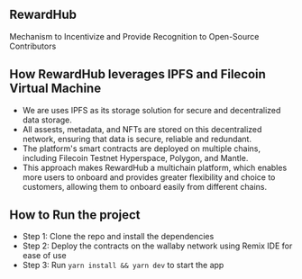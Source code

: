 ## RewardHub

Mechanism to Incentivize and Provide Recognition to Open-Source Contributors

## How RewardHub leverages IPFS and Filecoin Virtual Machine

- We are uses IPFS as its storage solution for secure and decentralized data storage.
- All assests, metadata, and NFTs are stored on this decentralized network, ensuring that data is secure, reliable and redundant.
- The platform's smart contracts are deployed on multiple chains, including Filecoin Testnet Hyperspace, Polygon, and Mantle.
- This approach makes RewardHub a multichain platform, which enables more users to onboard and provides greater flexibility and choice to customers, allowing them to onboard easily from different chains.

## How to Run the project

- Step 1: Clone the repo and install the dependencies
- Step 2: Deploy the contracts on the wallaby network using Remix IDE for ease of use
- Step 3: Run `yarn install && yarn dev` to start the app